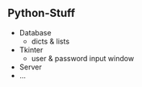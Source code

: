 ## Python-Stuff

- Database
  - dicts & lists
- Tkinter
  - user & password input window
- Server
- ...
